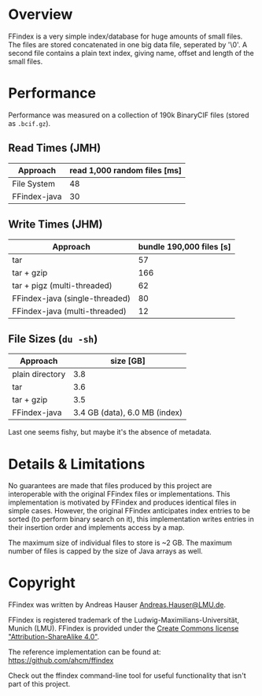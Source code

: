 # Overview

FFindex is a very simple index/database for huge amounts of small files. The files are stored concatenated in one big 
data file, seperated by '\0'. A second file contains a plain text index, giving name, offset and length of the small 
files.

# Performance

Performance was measured on a collection of 190k BinaryCIF files (stored as `.bcif.gz`).

## Read Times (JMH)
| Approach | read 1,000 random files [ms] |
| --- | --- |
| File System | 48 |
| FFindex-java | 30 |

## Write Times (JHM)
| Approach | bundle 190,000 files [s] |
| --- | --- |
| tar | 57 |
| tar + gzip | 166 |
| tar + pigz (multi-threaded) | 62 |
| FFindex-java (single-threaded) | 80 |
| FFindex-java (multi-threaded) | 12 |

## File Sizes (`du -sh`)
| Approach | size [GB] |
| --- | --- |
| plain directory | 3.8 |
| tar | 3.6 |
| tar + gzip | 3.5 |
| FFindex-java | 3.4 GB (data), 6.0 MB (index) |

Last one seems fishy, but maybe it's the absence of metadata.

# Details & Limitations
No guarantees are made that files produced by this project are interoperable with the original FFindex files or 
implementations. This implementation is motivated by FFindex and produces identical files in simple cases. However, the
original FFindex anticipates index entries to be sorted (to perform binary search on it), this implementation writes 
entries in their insertion order and implements access by a map.

The maximum size of individual files to store is ~2 GB. The maximum number of files is capped by the size of Java arrays
as well.

# Copyright

FFindex was written by Andreas Hauser <Andreas.Hauser@LMU.de>.

FFindex is registered trademark of the Ludwig-Maximilians-Universität, Munich (LMU).
FFindex is provided under the [Create Commons license "Attribution-ShareAlike 4.0"](http://creativecommons.org/licenses/by-sa/4.0/).

The reference implementation can be found at: https://github.com/ahcm/ffindex

Check out the ffindex command-line tool for useful functionality that isn't part of this project.